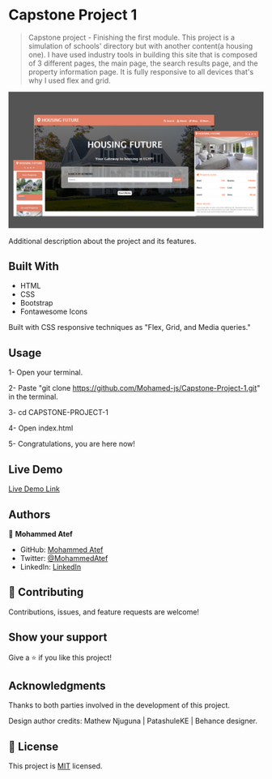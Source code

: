 # Capstone Project 1

> Capstone project - Finishing the first module.
This project is a simulation of schools' directory but with another content(a housing one).
I have used industry tools in building this site that is composed of 3 different pages, the main page, the search results page, and the property information page. It is fully responsive to all devices that's why I used flex and grid.

![screenshot](./shot1.png)

Additional description about the project and its features.

## Built With

- HTML
- CSS
- Bootstrap
- Fontawesome Icons

Built with CSS responsive techniques as "Flex, Grid, and Media queries."

## Usage

1- Open your terminal.

2- Paste "git clone https://github.com/Mohamed-js/Capstone-Project-1.git" in the terminal.

3- cd CAPSTONE-PROJECT-1

4- Open index.html

5- Congratulations, you are here now!

## Live Demo

[Live Demo Link](https://mohamed-js.github.io/Capstone-Project-1/)

## Authors

👤 **Mohammed Atef**

- GitHub: [Mohammed Atef](https://github.com/Mohamed-js)
- Twitter: [@MohammedAtef](https://twitter.com/Demovejetta)
- LinkedIn: [LinkedIn](https://www.linkedin.com/in/mohamed-atef-032b6b1b0/)

## 🤝 Contributing

Contributions, issues, and feature requests are welcome!

## Show your support

Give a ⭐️ if you like this project!

## Acknowledgments

Thanks to both parties involved in the development of this project.

Design author credits:  Mathew Njuguna | PatashuleKE | Behance designer.

## 📝 License

This project is [MIT](https://github.com/Mohamed-js/Capstone-Project-1/blob/dev-area/LICENSE.md) licensed.
